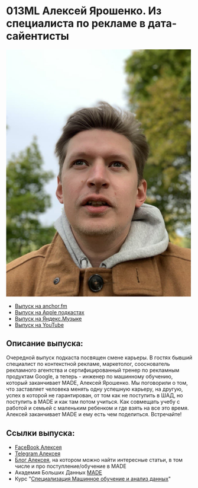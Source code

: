 # 013ML Алексей Ярошенко. Из специалиста по рекламе в дата-сайентисты

<img src="foto/Yaroshenko.png" width="500"/>

- [Выпуск на anchor.fm](https://anchor.fm/kmsrus/episodes/013-ML-----------en1gsc)
- [Выпуск на Apple подкастах](https://podcasts.apple.com/ru/podcast/machine-learning-podcast/id1495052772?l=en&i=1000500441110)
- [Выпуск на Яндекс.Музыке](https://music.yandex.ru/album/9781458/track/74157328)
- [Выпуск на YouTube](https://youtu.be/cjhN2KzR5DA)

## Описание выпуска:

Очередной выпуск подкаста посвящен смене карьеры. В гостях бывший специалист по контекстной рекламе, маркетолог, сооснователь рекламного агентства и сертифицированный тренер по рекламным продуктам Google, а теперь - инженер по машинному обучению, который заканчивает MADE, Алексей Ярошенко. Мы поговорили о том, что заставляет человека менять одну успешную карьеру, на другую, успех в которой не гарантирован, от том как не поступить в ШАД, но поступить в MADE и как там потом учиться. Как совмещать учебу с работой и семьей с маленьким ребенком и где взять на все это время. Алексей заканчивает MADE и ему есть чем поделиться. Встречайте!

## Ссылки выпуска:

- [FaceBook Алексея](https://www.facebook.com/alexey.yaroshenko)
- [Telegram Алексея](https://t.me/yaroshenko)
- [Блог Алексея](https://yaroshenko.by), на котором можно найти интересные статьи, в том числе и про поступление/обучение в MADE
- Академия Больших Данных [MADE](https://data.mail.ru/)
- Курс "[Специализация Машинное обучение и анализ данных](https://www.coursera.org/specializations/machine-learning-data-analysis)"
